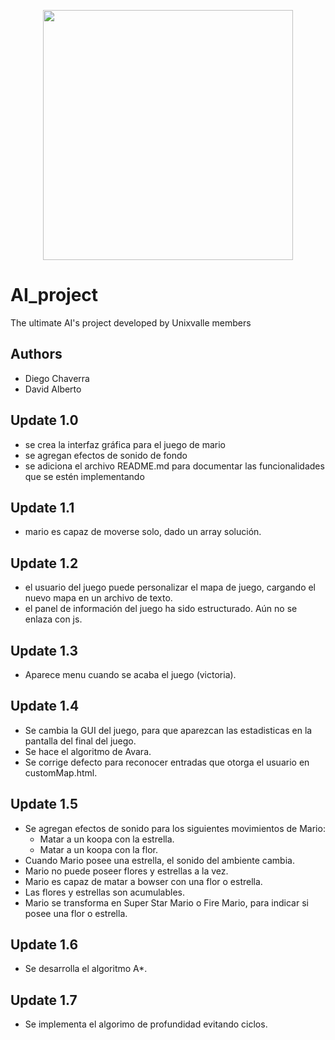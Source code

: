 <p align='center'>
  <img width='400' heigth='450' src='https://user-images.githubusercontent.com/62605744/171186764-43f7aae0-81a9-4b6e-b4ce-af963564eafb.png'>
</p>

# AI_project
The ultimate AI's project developed by Unixvalle members

## Authors
- Diego Chaverra
- David Alberto

## Update 1.0
- se crea la interfaz gráfica para el juego de mario 
- se agregan efectos de sonido de fondo 
- se adiciona el archivo README.md para documentar las funcionalidades que se estén implementando

## Update 1.1
- mario es capaz de moverse solo, dado un array solución.

## Update 1.2
- el usuario del juego puede personalizar el mapa de juego, cargando el nuevo mapa en un archivo de texto.
- el panel de información del juego ha sido estructurado. Aún no se enlaza con js.

## Update 1.3
- Aparece menu cuando se acaba el juego (victoria).

## Update 1.4
- Se cambia la GUI del juego, para que aparezcan las estadisticas en la pantalla del final del juego.
- Se hace el algoritmo de Avara.
- Se corrige defecto para reconocer entradas que otorga el usuario en customMap.html.

## Update 1.5
- Se agregan efectos de sonido para los siguientes movimientos de Mario:
  - Matar a un koopa con la estrella.
  - Matar a un koopa con la flor.
- Cuando Mario posee una estrella, el sonido del ambiente cambia.
- Mario no puede poseer flores y estrellas a la vez.
- Mario es capaz de matar a bowser con una flor o estrella.
- Las flores y estrellas son acumulables.
- Mario se transforma en Super Star Mario o Fire Mario, para indicar si posee una flor o estrella.

## Update 1.6
- Se desarrolla el algoritmo A*.

## Update 1.7
- Se implementa el algorimo de profundidad evitando ciclos.